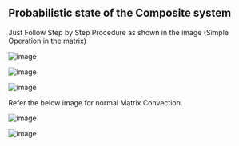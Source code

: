 ## Probabilistic state of the Composite system
Just Follow Step by Step Procedure as shown in the image (Simple Operation in the matrix)

![image](https://user-images.githubusercontent.com/90497253/190914144-5a23ae69-9072-4084-a94e-6ad4ee41ada2.png)

![image](https://user-images.githubusercontent.com/90497253/190914178-2382a976-ee26-49ca-9219-2ceef33a734c.png)

![image](https://user-images.githubusercontent.com/90497253/190914214-a3d90d68-61fa-47c6-9397-9b050ce38af3.png)

Refer the below image for normal Matrix Convection.

![image](https://user-images.githubusercontent.com/90497253/190914322-ab8f3e02-d827-4f0b-a330-ab4eb3faf9e2.png)


![image](https://user-images.githubusercontent.com/90497253/190914272-1b7c4d00-8cca-46b1-8a62-eee0c53159de.png)
